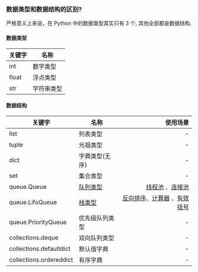 ### 数据类型和数据结构的区别?  
严格意义上来说，在 Python 中的数据类型其实只有 3 个, 其他全部都是数据结构.

#### 数据类型

|关键字|名称|
|---|---|  
| int  |  数字类型 |
|float| 浮点类型 | 
|str|字符串类型|


#### 数据结构
|关键字|名称|使用场景|
|---|---|---:|
|list|列表类型|-|
|tuple|元祖类型|-|
|dict|字典类型(无序)|-|
|set|集合类型|-|
|queue.Queue|[队列类型](https://www.jianshu.com/p/a1a407ef5945)|[线程池]() 、[连接池]() |
|queue.LifoQueue|[栈类型](https://blog.csdn.net/kuangsonghan/article/details/79499380)|[反向排序](./stack-reverse.py)、[计算器](./interview1626-calculator-lcci.py) 、[有效括号](./0020-valid-parentheses.py)|
|queue.PriorityQueue|优先级队列类型|-|
|collections.deque|双向队列类型|-|
|collections.defaultdict|默认值字典|-|
|collections.ordereddict|有序字典|-|
